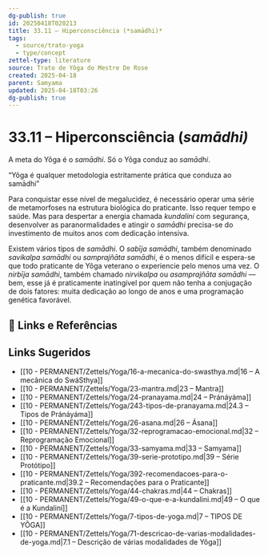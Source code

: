 ```yaml
---
dg-publish: true
id: 20250418T020213
title: 33.11 – Hiperconsciência (*samādhi)*
tags:
  - source/trato-yoga
  - type/concept
zettel-type: literature
source: Trato de Yôga do Mestre De Rose
created: 2025-04-18
parent: Samyama
updated: 2025-04-18T03:26
dg-publish: true
---
```


# 33.11 – Hiperconsciência (*samādhi)*

A meta do Yôga é o *samādhi*. Só o Yôga conduz ao *samādhi*.

“Yôga é qualquer metodologia estritamente prática que conduza ao samādhi”

Para conquistar esse nível de megalucidez, é necessário operar uma série de metamorfoses na estrutura biológica do praticante. Isso requer tempo e saúde. Mas para despertar a energia chamada *kundaliní* com segurança, desenvolver as paranormalidades e atingir o *samādhi* precisa-se do investimento de muitos anos com dedicação intensiva.

Existem vários tipos de *samādhi*. O *sabīja samādhi*, também denominado *savikalpa samādhi* ou *samprajñāta samādhi*, é o menos difícil e espera-se que todo praticante de Yôga veterano o experiencie pelo menos uma vez. O *nirbīja samādhi*, também chamado *nirvikalpa* ou *asamprajñāta samādhi* — bem, esse já é praticamente inatingível por quem não tenha a conjugação de dois fatores: muita dedicação ao longo de anos e uma programação genética favorável.

## 🔗 Links e Referências

## Links Sugeridos

- [[10 - PERMANENT/Zettels/Yoga/16-a-mecanica-do-swasthya.md\|16 – A mecânica do SwáSthya]]
- [[10 - PERMANENT/Zettels/Yoga/23-mantra.md\|23 – Mantra]]
- [[10 - PERMANENT/Zettels/Yoga/24-pranayama.md\|24 – Pránáyáma]]
- [[10 - PERMANENT/Zettels/Yoga/243-tipos-de-pranayama.md\|24.3 – Tipos de Pránáyáma]]
- [[10 - PERMANENT/Zettels/Yoga/26-asana.md\|26 – Ásana]]
- [[10 - PERMANENT/Zettels/Yoga/32-reprogramacao-emocional.md\|32 – Reprogramação Emocional]]
- [[10 - PERMANENT/Zettels/Yoga/33-samyama.md\|33 – Samyama]]
- [[10 - PERMANENT/Zettels/Yoga/39-serie-prototipo.md\|39 – Série Protótipo]]
- [[10 - PERMANENT/Zettels/Yoga/392-recomendacoes-para-o-praticante.md\|39.2 – Recomendações para o Praticante]]
- [[10 - PERMANENT/Zettels/Yoga/44-chakras.md\|44 – Chakras]]
- [[10 - PERMANENT/Zettels/Yoga/49-o-que-e-a-kundalini.md\|49 – O que é a Kundaliní]]
- [[10 - PERMANENT/Zettels/Yoga/7-tipos-de-yoga.md\|7 – TIPOS DE YÔGA]]
- [[10 - PERMANENT/Zettels/Yoga/71-descricao-de-varias-modalidades-de-yoga.md\|7.1 – Descrição de várias modalidades de Yôga]]